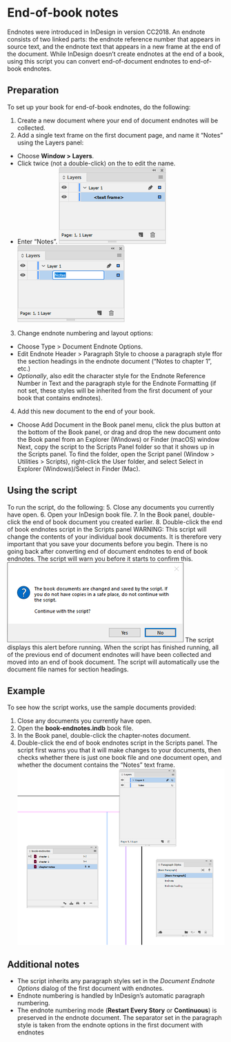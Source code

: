 ﻿# End-of-book notes
Endnotes were introduced in InDesign in version CC2018. An endnote consists of two linked parts: the endnote reference number that appears in source text, and the endnote text that appears in a new frame at the end of the document. While InDesign doesn’t create endnotes at the end of a book, using this script you can convert end-of-document endnotes to end-of-book endnotes.
## Preparation
To set up your book for end-of-book endnotes, do the following:
1.	Create a new document where your end of document endnotes will be collected.
2.	Add a single text frame on the first document page, and name it “Notes” using the Layers panel:
* Choose **Window > Layers**.
* Click twice (not a double-click) on the <text frame> to edit the name.
* Enter “Notes”.
![Layer](layers-a.png)
![Layer](layers-b.png)

3.	Change endnote numbering and layout options:
* Choose Type > Document Endnote Options.
* Edit Endnote Header > Paragraph Style to choose a paragraph style ffor the section headings in the endnote document (“Notes to chapter 1”, etc.)
* *Optionally*, also edit the character style for the Endnote Reference Number in Text and the paragraph style for the Endnote Formatting (if not set, these styles will be inherited from the first document of your book that contains endnotes).
4.	Add this new document to the end of your book.
* Choose Add Document in the Book panel menu, click the plus button at the bottom of the Book panel, or drag and drop the new document onto the Book panel from an Explorer (Windows) or Finder (macOS) window
Next, copy the script to the Scripts Panel folder so that it shows up in the Scripts panel. To find the folder, open the Script panel (Window > Utilities > Scripts), right-click the User folder, and select Select in Explorer (Windows)/Select in Finder (Mac).
## Using the script
To run the script, do the following:
5.	Close any documents you currently have open.
6.	Open your InDesign book file.
7.	In the Book panel, double-click the end of book document you created earlier.
8.	Double-click the end of book endnotes script in the Scripts panel
WARNING: This script will change the contents of your individual book documents. It is therefore very important that you save your documents before you begin. There is no going back after converting end of document endnotes to end of book endnotes. The script will warn you before it starts to confirm this.
![Alert](alert.png)
The script displays this alert before running.
When the script has finished running, all of the previous end of document endnotes will have been collected and moved into an end of book document. The script will automatically use the document file names for section headings.
## Example
To see how the script works, use the sample documents provided:
1.	Close any documents you currently have open.
2.	Open the **book-endnotes.indb** book file.
3.	In the Book panel, double-click the chapter-notes document.
4.	Double-click the end of book endnotes script in the Scripts panel.
The script first warns you that it will make changes to your documents, then checks whether there is just one book file and one document open, and whether the document contains the “Notes” text frame.
![Book start](book-start.png)
## Additional notes
* The script inherits any paragraph styles set in the *Document Endnote Options* dialog of the first document with endnotes.
* Endnote numbering is handled by InDesign’s automatic paragraph numbering.
* The endnote numbering mode (**Restart Every Story** or **Continuous**) is preserved in the endnote document. The separator set in the paragraph style is taken from the endnote options in the first document with endnotes
